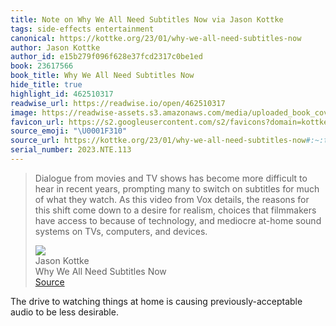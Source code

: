 ```yaml
---
title: Note on Why We All Need Subtitles Now via Jason Kottke
tags: side-effects entertainment
canonical: https://kottke.org/23/01/why-we-all-need-subtitles-now
author: Jason Kottke
author_id: e15b279f096f628e37fcd2317c0be1ed
book: 23617566
book_title: Why We All Need Subtitles Now
hide_title: true
highlight_id: 462510317
readwise_url: https://readwise.io/open/462510317
image: https://readwise-assets.s3.amazonaws.com/media/uploaded_book_covers/profile_265723/sddefault.jpg
favicon_url: https://s2.googleusercontent.com/s2/favicons?domain=kottke.org
source_emoji: "\U0001F310"
source_url: https://kottke.org/23/01/why-we-all-need-subtitles-now#:~:text=Dialogue%20from%20movies,computers%2C%20and%20devices.
serial_number: 2023.NTE.113
---
```

> Dialogue from movies and TV shows has become more difficult to hear in recent years, prompting many to switch on subtitles for much of what they watch. As this video from Vox details, the reasons for this shift come down to a desire for realism, choices that filmmakers have access to because of technology, and mediocre at-home sound systems on TVs, computers, and devices.
> <div class="quoteback-footer"><div class="quoteback-avatar"><img class="mini-favicon" src="https://s2.googleusercontent.com/s2/favicons?domain=kottke.org"></div><div class="quoteback-metadata"><div class="metadata-inner"><span style="display:none">FROM:</span><div aria-label="Jason Kottke" class="quoteback-author"> Jason Kottke</div><div aria-label="Why We All Need Subtitles Now" class="quoteback-title"> Why We All Need Subtitles Now</div></div></div><div class="quoteback-backlink"><a target="_blank" aria-label="go to the full text of this quotation" rel="noopener" href="https://kottke.org/23/01/why-we-all-need-subtitles-now#:~:text=Dialogue%20from%20movies,computers%2C%20and%20devices." class="quoteback-arrow"> Source</a></div></div>

The drive to watching things at home is causing previously-acceptable audio to be less desirable.